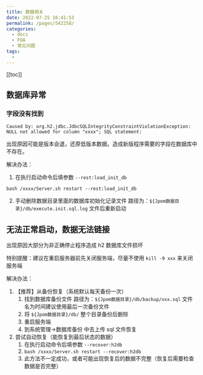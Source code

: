 ```yaml
---
title: 数据相关
date: 2022-07-25 16:41:53
permalink: /pages/542258/
categories:
  - docs
  - FQA
  - 常见问题
tags:
  - 
---
```


[[toc]]


## 数据库异常

### 字段没有找到

```log
Caused by: org.h2.jdbc.JdbcSQLIntegrityConstraintViolationException: NULL not allowed for column "xxxx"; SQL statement:
```

出现原因可能是版本会退，还原低版本数据。造成新版程序需要的字段在数据库中不存在。

解决办法：

1. 在执行启动命令后填参数 `--rest:load_init_db`

```shell
bash /xxxx/Server.sh restart --rest:load_init_db
```

2. 手动删除数据目录里面的数据库初始化记录文件
   路径为：`${Jpom数据目录}/db/execute.init.sql.log` 文件后重新启动

## 无法正常启动，数据无法链接

出现原因大部分为非正确停止程序造成 h2 数据库文件损坏

特别提醒：建议在重启服务器前先关闭服务端，尽量不使用 `kill -9 xxx` 来关闭服务端

解决办法：

1. 【推荐】从备份恢复（系统默认每天备份一次）
	1. 找到数据库备份文件 路径为：`${Jpom数据目录}/db/backup/xxx.sql` 文件名为时间建议使用最后一次备份文件
	2. 将 `${Jpom数据目录}/db/` 整个目录备份后删除
	3. 重启服务端
	4. 到系统管理->数据库备份 中去上传 sql 文件恢复
2. 尝试自动恢复（能恢复到最后状态的数据）
	1. 在执行启动命令后填参数 `--recover:h2db`
	2. `bash /xxxx/Server.sh restart --recover:h2db`
	3. 此方法不一定成功，或者可能出现恢复后的数据不完整（恢复后需要检查数据是否完整）


